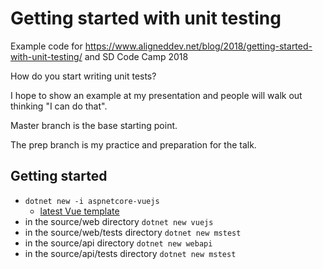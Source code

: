 # Getting started with unit testing

Example code for https://www.aligneddev.net/blog/2018/getting-started-with-unit-testing/ and SD Code Camp 2018

How do you start writing unit tests?

I hope to show an example at my presentation and people will walk out thinking "I can do that".

Master branch is the base starting point.

The prep branch is my practice and preparation for the talk.

## Getting started

* `dotnet new -i aspnetcore-vuejs`
  * [latest Vue template](https://github.com/MarkPieszak/AspNETCore-Vue-starter)
* in the source/web directory `dotnet new vuejs`
* in the source/web/tests directory `dotnet new mstest`
* in the source/api directory `dotnet new webapi`
* in the source/api/tests directory `dotnet new mstest`